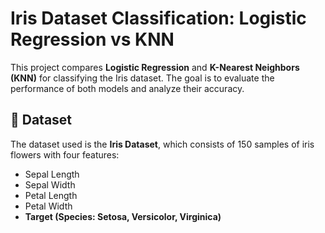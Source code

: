# Iris Dataset Classification: Logistic Regression vs KNN  

This project compares **Logistic Regression** and **K-Nearest Neighbors (KNN)** for classifying the Iris dataset. The goal is to evaluate the performance of both models and analyze their accuracy.  

## 📌 Dataset  
The dataset used is the **Iris Dataset**, which consists of 150 samples of iris flowers with four features:  
- Sepal Length  
- Sepal Width  
- Petal Length  
- Petal Width  
- **Target (Species: Setosa, Versicolor, Virginica)**  



